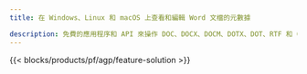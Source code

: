 ```yaml
---
title: 在 Windows、Linux 和 macOS 上查看和編輯 Word 文檔的元數據 

description: 免費的應用程序和 API 來操作 DOC、DOCX、DOCM、DOTX、DOT、RTF 和 ODT 文檔屬性
---
```


{{< blocks/products/pf/agp/feature-solution >}} 


